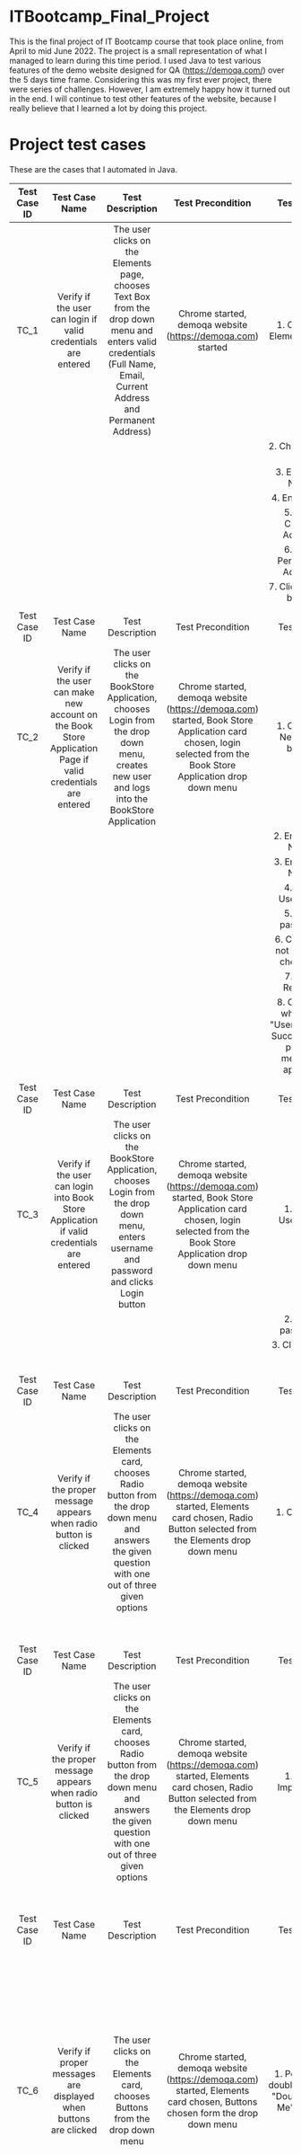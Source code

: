 # ITBootcamp_Final_Project
This is the final project of IT Bootcamp course that took place online, from April to mid June 2022. 
The project is a small representation of what I managed to learn during this time period.
I used Java to test various features of the demo website designed for QA (https://demoqa.com/) over the 5 days time frame. 
Considering this was my first ever project, there were series of challenges. However, I am extremely happy how it turned out in the end.
I will continue to test other features of the website, because I really believe that I learned a lot by doing this project.
# Project test cases
These are the cases that I automated in Java.


| Test Case   ID |                                                 Test Case Name                                                |                                                                             Test   Description                                                                            |                                                                         Test   Precondition                                                                        |                                        Test Steps                                        |          Test Data          |                                                                                                         Expected Result                                                                                                         |                                      Actual Result                                      | Status |
|:--------------:|:-------------------------------------------------------------------------------------------------------------:|:-------------------------------------------------------------------------------------------------------------------------------------------------------------------------:|:------------------------------------------------------------------------------------------------------------------------------------------------------------------:|:----------------------------------------------------------------------------------------:|:---------------------------:|:-------------------------------------------------------------------------------------------------------------------------------------------------------------------------------------------------------------------------------:|:---------------------------------------------------------------------------------------:|:------:|
|      TC_1      |                        Verify if the user can login if valid   credentials are entered                        | The user clicks on the Elements page, chooses   Text Box from the drop down menu and enters valid credentials (Full Name,   Email, Current Address and Permanent Address) |                                                    Chrome started, demoqa website   (https://demoqa.com) started                                                   | 1. Click the Elements   page                                                             |                             |                                                                   Full name, Email, Current Address and Permanent   Address must appear in the text box below                                                                   | Full name, Email, Current Address and Permanent   Address  appear in the text box below |  Pass  |
|                |                                                                                                               |                                                                                                                                                                           |                                                                                                                                                                    | 2. Choose Text Box                                                                       |                             |                                                                                                                                                                                                                                 |                                                                                         |        |
|                |                                                                                                               |                                                                                                                                                                           |                                                                                                                                                                    | 3. Enter Full Name                                                                       |            Nikola           |                                                                                                                                                                                                                                 |                                                                                         |        |
|                |                                                                                                               |                                                                                                                                                                           |                                                                                                                                                                    | 4. Enter Email                                                                           |       1312@google.com       |                                                                                                                                                                                                                                 |                                                                                         |        |
|                |                                                                                                               |                                                                                                                                                                           |                                                                                                                                                                    | 5. Enter Current Address                                                                 |       Current address       |                                                                                                                                                                                                                                 |                                                                                         |        |
|                |                                                                                                               |                                                                                                                                                                           |                                                                                                                                                                    | 6. Enter Permanent Address                                                               |      Permanent address      |                                                                                                                                                                                                                                 |                                                                                         |        |
|                |                                                                                                               |                                                                                                                                                                           |                                                                                                                                                                    | 7. Click Submit button                                                                   |                             |                                                                                                                                                                                                                                 |                                                                                         |        |
|                |                                                                                                               |                                                                                                                                                                           |                                                                                                                                                                    |                                                                                          |                             |                                                                                                                                                                                                                                 |                                                                                         |        |
| Test Case   ID |                                                 Test Case Name                                                |                                                                             Test   Description                                                                            |                                                                         Test   Precondition                                                                        |                                        Test Steps                                        |          Test Data          |                                                                                                         Expected Result                                                                                                         |                                      Actual Result                                      | Status |
|      TC_2      | Verify if the user can make new account on the   Book Store Application Page if valid credentials are entered |             The user clicks on the BookStore Application,   chooses Login from the drop down menu, creates new user and logs into the   BookStore Application             | Chrome started, demoqa website   (https://demoqa.com) started, Book Store Application card chosen, login   selected from the Book Store Application drop down menu | 1. Click the New User   button                                                           |                             |                                                                                            The user must be registered on the website                                                                                           |                          The user is registered on the website                          |  Pass  |
|                |                                                                                                               |                                                                                                                                                                           |                                                                                                                                                                    | 2. Enter First Name                                                                      |            Nikola           |                                                                                                                                                                                                                                 |                                                                                         |        |
|                |                                                                                                               |                                                                                                                                                                           |                                                                                                                                                                    | 3. Enter Last Name                                                                       |            Popov            |                                                                                                                                                                                                                                 |                                                                                         |        |
|                |                                                                                                               |                                                                                                                                                                           |                                                                                                                                                                    | 4. Enter Username                                                                        |            Sijak            |                                                                                                                                                                                                                                 |                                                                                         |        |
|                |                                                                                                               |                                                                                                                                                                           |                                                                                                                                                                    | 5. Enter password                                                                        |           Asd1312!          |                                                                                                                                                                                                                                 |                                                                                         |        |
|                |                                                                                                               |                                                                                                                                                                           |                                                                                                                                                                    | 6. Click "I'm not a robot" checkbox                                                      |                             |                                                                                                                                                                                                                                 |                                                                                         |        |
|                |                                                                                                               |                                                                                                                                                                           |                                                                                                                                                                    | 7. Click Register                                                                        |                             |                                                                                                                                                                                                                                 |                                                                                         |        |
|                |                                                                                                               |                                                                                                                                                                           |                                                                                                                                                                    | 8. Click OK   when the "User Register Successfully" pop up message appears               |                             |                                                                                                                                                                                                                                 |                                                                                         |        |
|                |                                                                                                               |                                                                                                                                                                           |                                                                                                                                                                    |                                                                                          |                             |                                                                                                                                                                                                                                 |                                                                                         |        |
| Test Case   ID |                                                 Test Case Name                                                |                                                                             Test   Description                                                                            |                                                                         Test   Precondition                                                                        |                                        Test Steps                                        |          Test Data          |                                                                                                         Expected Result                                                                                                         |                                      Actual Result                                      | Status |
|      TC_3      |          Verify if the user can login into Book Store   Application if valid credentials are entered          |               The user clicks on the BookStore Application,   chooses Login from the drop down menu, enters username and password and   clicks Login button               | Chrome started, demoqa website   (https://demoqa.com) started, Book Store Application card chosen, login   selected from the Book Store Application drop down menu | 1.  Enter Username                                                                       |            Sijak            |                                                                                                       The user must login                                                                                                       |                                     The user logs in                                    |  Pass  |
|                |                                                                                                               |                                                                                                                                                                           |                                                                                                                                                                    | 2. Enter password                                                                        |           Asd1312!          |                                                                                                                                                                                                                                 |                                                                                         |        |
|                |                                                                                                               |                                                                                                                                                                           |                                                                                                                                                                    | 3. Click Login                                                                           |                             |                                                                                                                                                                                                                                 |                                                                                         |        |
|                |                                                                                                               |                                                                                                                                                                           |                                                                                                                                                                    |                                                                                          |                             |                                                                                                                                                                                                                                 |                                                                                         |        |
|                |                                                                                                               |                                                                                                                                                                           |                                                                                                                                                                    |                                                                                          |                             |                                                                                                                                                                                                                                 |                                                                                         |        |
|                |                                                                                                               |                                                                                                                                                                           |                                                                                                                                                                    |                                                                                          |                             |                                                                                                                                                                                                                                 |                                                                                         |        |
|                |                                                                                                               |                                                                                                                                                                           |                                                                                                                                                                    |                                                                                          |                             |                                                                                                                                                                                                                                 |                                                                                         |        |
|                |                                                                                                               |                                                                                                                                                                           |                                                                                                                                                                    |                                                                                          |                             |                                                                                                                                                                                                                                 |                                                                                         |        |
|                |                                                                                                               |                                                                                                                                                                           |                                                                                                                                                                    |                                                                                          |                             |                                                                                                                                                                                                                                 |                                                                                         |        |
| Test Case   ID |                                                 Test Case Name                                                |                                                                             Test   Description                                                                            |                                                                         Test   Precondition                                                                        |                                        Test Steps                                        |          Test Data          |                                                                                                         Expected Result                                                                                                         |                                      Actual Result                                      | Status |
|      TC_4      |                      Verify if the proper message appears when radio   button is clicked                      |         The user clicks on the Elements card, chooses   Radio button from the drop down menu and answers the given question with one   out of three given options         |            Chrome started, demoqa website   (https://demoqa.com) started, Elements card chosen, Radio Button selected   from the Elements drop down menu           | 1.  Click Yes                                                                            |                             |                                                                                        The message "You have selected Yes"   must appear                                                                                        |                      The message "You have selected Yes"   appears                      |  Pass  |
|                |                                                                                                               |                                                                                                                                                                           |                                                                                                                                                                    |                                                                                          |                             |                                                                                                                                                                                                                                 |                                                                                         |        |
|                |                                                                                                               |                                                                                                                                                                           |                                                                                                                                                                    |                                                                                          |                             |                                                                                                                                                                                                                                 |                                                                                         |        |
|                |                                                                                                               |                                                                                                                                                                           |                                                                                                                                                                    |                                                                                          |                             |                                                                                                                                                                                                                                 |                                                                                         |        |
|                |                                                                                                               |                                                                                                                                                                           |                                                                                                                                                                    |                                                                                          |                             |                                                                                                                                                                                                                                 |                                                                                         |        |
|                |                                                                                                               |                                                                                                                                                                           |                                                                                                                                                                    |                                                                                          |                             |                                                                                                                                                                                                                                 |                                                                                         |        |
|                |                                                                                                               |                                                                                                                                                                           |                                                                                                                                                                    |                                                                                          |                             |                                                                                                                                                                                                                                 |                                                                                         |        |
|                |                                                                                                               |                                                                                                                                                                           |                                                                                                                                                                    |                                                                                          |                             |                                                                                                                                                                                                                                 |                                                                                         |        |
|                |                                                                                                               |                                                                                                                                                                           |                                                                                                                                                                    |                                                                                          |                             |                                                                                                                                                                                                                                 |                                                                                         |        |
| Test Case   ID |                                                 Test Case Name                                                |                                                                             Test   Description                                                                            |                                                                         Test   Precondition                                                                        |                                        Test Steps                                        |          Test Data          |                                                                                                         Expected Result                                                                                                         |                                      Actual Result                                      | Status |
|      TC_5      |                      Verify if the proper message appears when radio   button is clicked                      |         The user clicks on the Elements card, chooses   Radio button from the drop down menu and answers the given question with one   out of three given options         |            Chrome started, demoqa website   (https://demoqa.com) started, Elements card chosen, Radio Button selected   from the Elements drop down menu           | 1.  Click Impressive                                                                     |                             |                                                                                     The message "You have selected   Impressive" must appear                                                                                    |                   The message "You have selected   Impressive" appears                  |  Pass  |
|                |                                                                                                               |                                                                                                                                                                           |                                                                                                                                                                    |                                                                                          |                             |                                                                                                                                                                                                                                 |                                                                                         |        |
|                |                                                                                                               |                                                                                                                                                                           |                                                                                                                                                                    |                                                                                          |                             |                                                                                                                                                                                                                                 |                                                                                         |        |
|                |                                                                                                               |                                                                                                                                                                           |                                                                                                                                                                    |                                                                                          |                             |                                                                                                                                                                                                                                 |                                                                                         |        |
|                |                                                                                                               |                                                                                                                                                                           |                                                                                                                                                                    |                                                                                          |                             |                                                                                                                                                                                                                                 |                                                                                         |        |
|                |                                                                                                               |                                                                                                                                                                           |                                                                                                                                                                    |                                                                                          |                             |                                                                                                                                                                                                                                 |                                                                                         |        |
|                |                                                                                                               |                                                                                                                                                                           |                                                                                                                                                                    |                                                                                          |                             |                                                                                                                                                                                                                                 |                                                                                         |        |
|                |                                                                                                               |                                                                                                                                                                           |                                                                                                                                                                    |                                                                                          |                             |                                                                                                                                                                                                                                 |                                                                                         |        |
|                |                                                                                                               |                                                                                                                                                                           |                                                                                                                                                                    |                                                                                          |                             |                                                                                                                                                                                                                                 |                                                                                         |        |
| Test Case   ID |                                                 Test Case Name                                                |                                                                             Test   Description                                                                            |                                                                         Test   Precondition                                                                        |                                        Test Steps                                        |          Test Data          |                                                                                                         Expected Result                                                                                                         |                                      Actual Result                                      | Status |
|      TC_6      |                       Verify if proper messages are displayed when   buttons are clicked                      |                                              The user clicks on the Elements card, chooses   Buttons from the drop down menu                                              |                    Chrome started, demoqa website   (https://demoqa.com) started, Elements card chosen, Buttons chosen form the   drop down menu                   | 1. Perform a double   click on "Double Click Me" button                                  |                             | After double click a message: "You have   done a double click" must appear. After right click a message: "You   have done a right click" must appear. After left click a message:   "You have done a dynamic click" must appear |                                     Messages appear                                     |  Pass  |
|                |                                                                                                               |                                                                                                                                                                           |                                                                                                                                                                    | 2. Perform a right click on "Right Click Me" button                                      |                             |                                                                                                                                                                                                                                 |                                                                                         |        |
|                |                                                                                                               |                                                                                                                                                                           |                                                                                                                                                                    | 3, Perform a left click on "Click me" button                                             |                             |                                                                                                                                                                                                                                 |                                                                                         |        |
|                |                                                                                                               |                                                                                                                                                                           |                                                                                                                                                                    |                                                                                          |                             |                                                                                                                                                                                                                                 |                                                                                         |        |
|                |                                                                                                               |                                                                                                                                                                           |                                                                                                                                                                    |                                                                                          |                             |                                                                                                                                                                                                                                 |                                                                                         |        |
|                |                                                                                                               |                                                                                                                                                                           |                                                                                                                                                                    |                                                                                          |                             |                                                                                                                                                                                                                                 |                                                                                         |        |
|                |                                                                                                               |                                                                                                                                                                           |                                                                                                                                                                    |                                                                                          |                             |                                                                                                                                                                                                                                 |                                                                                         |        |
|                |                                                                                                               |                                                                                                                                                                           |                                                                                                                                                                    |                                                                                          |                             |                                                                                                                                                                                                                                 |                                                                                         |        |
|                |                                                                                                               |                                                                                                                                                                           |                                                                                                                                                                    |                                                                                          |                             |                                                                                                                                                                                                                                 |                                                                                         |        |
| Test Case   ID |                                                 Test Case Name                                                |                                                                             Test   Description                                                                            |                                                                         Test   Precondition                                                                        |                                        Test Steps                                        |          Test Data          |                                                                                                         Expected Result                                                                                                         |                                      Actual Result                                      | Status |
|      TC_7      |                                        Add new user to Web Tables Page                                        |                                             The user clicks on the Elements card, chooses   Web Tables from the drop down menu                                            |                  Chrome started, demoqa website   (https://demoqa.com) started, Elements card chosen, Web Tables chosen from   the drop down menu                  | 1. Click Add button                                                                      |                             |                                                                                             New user must be added to the Web Table                                                                                             |                            The user is added to the Web Table                           |  Pass  |
|                |                                                                                                               |                                                                                                                                                                           |                                                                                                                                                                    | 2. Enter first name                                                                      |            Nikola           |                                                                                                                                                                                                                                 |                                                                                         |        |
|                |                                                                                                               |                                                                                                                                                                           |                                                                                                                                                                    | 3. Enter last name                                                                       |            Popov            |                                                                                                                                                                                                                                 |                                                                                         |        |
|                |                                                                                                               |                                                                                                                                                                           |                                                                                                                                                                    | 4. Enter email                                                                           | KsenijaPajcinFan@google.com |                                                                                                                                                                                                                                 |                                                                                         |        |
|                |                                                                                                               |                                                                                                                                                                           |                                                                                                                                                                    | 5. Enter age                                                                             |              32             |                                                                                                                                                                                                                                 |                                                                                         |        |
|                |                                                                                                               |                                                                                                                                                                           |                                                                                                                                                                    | 6. Enter salary                                                                          |             1312            |                                                                                                                                                                                                                                 |                                                                                         |        |
|                |                                                                                                               |                                                                                                                                                                           |                                                                                                                                                                    | 7. Enter department                                                                      |              QA             |                                                                                                                                                                                                                                 |                                                                                         |        |
|                |                                                                                                               |                                                                                                                                                                           |                                                                                                                                                                    | 8. Click   Submit button                                                                 |                             |                                                                                                                                                                                                                                 |                                                                                         |        |
|                |                                                                                                               |                                                                                                                                                                           |                                                                                                                                                                    |                                                                                          |                             |                                                                                                                                                                                                                                 |                                                                                         |        |
| Test Case   ID |                                                 Test Case Name                                                |                                                                             Test   Description                                                                            |                                                                         Test   Precondition                                                                        |                                        Test Steps                                        |          Test Data          |                                                                                                         Expected Result                                                                                                         |                                      Actual Result                                      | Status |
|      TC_8      |                         Verify if the links on the Links page will send   an Api call                         |                               The user clicks on the Elements card, chooses   Links from the drop down menu and clicks the links on the page                              |                  Chrome started, demoqa website   (https://demoqa.com) started, Elements card chosen, links page chosen from   the drop down menu                  | 1. Click   "Created" link                                                                |                             |                                                                                       Proper messages for each API call link must   appear                                                                                      |                                     Messages appear                                     |  Pass  |
|                |                                                                                                               |                                                                                                                                                                           |                                                                                                                                                                    | 2. Click "No Content" link                                                               |                             |                                                                                                                                                                                                                                 |                                                                                         |        |
|                |                                                                                                               |                                                                                                                                                                           |                                                                                                                                                                    | 3. Click "Moved" link                                                                    |                             |                                                                                                                                                                                                                                 |                                                                                         |        |
|                |                                                                                                               |                                                                                                                                                                           |                                                                                                                                                                    | 4. Click "Bad Request" link                                                              |                             |                                                                                                                                                                                                                                 |                                                                                         |        |
|                |                                                                                                               |                                                                                                                                                                           |                                                                                                                                                                    | 5. Click "Unauthorized" link                                                             |                             |                                                                                                                                                                                                                                 |                                                                                         |        |
|                |                                                                                                               |                                                                                                                                                                           |                                                                                                                                                                    | 6. Click "Forbidden" link                                                                |                             |                                                                                                                                                                                                                                 |                                                                                         |        |
|                |                                                                                                               |                                                                                                                                                                           |                                                                                                                                                                    | 7. Click "Not found" link                                                                |                             |                                                                                                                                                                                                                                 |                                                                                         |        |
|                |                                                                                                               |                                                                                                                                                                           |                                                                                                                                                                    |                                                                                          |                             |                                                                                                                                                                                                                                 |                                                                                         |        |
|                |                                                                                                               |                                                                                                                                                                           |                                                                                                                                                                    |                                                                                          |                             |                                                                                                                                                                                                                                 |                                                                                         |        |
| Test Case   ID |                                                 Test Case Name                                                |                                                                             Test   Description                                                                            |                                                                         Test   Precondition                                                                        |                                        Test Steps                                        |          Test Data          |                                                                                                         Expected Result                                                                                                         |                                      Actual Result                                      | Status |
|      TC_9      |                                 Verify if alert button is working as intended                                 |                                      The user clicks on the Elements card, chooses   Alerts, Frame & Windows from the drop down menu                                      |                  Chrome started, demoqa website   (https://demoqa.com) started, Elements card chosen, links page chosen from   the drop down menu                  | 1.   Click "Click Me" button next to "Click Button to see   alert" message               |                             |                                                                               Pop up window "You clicked a button"   must appear after clicking "                                                                               |                                      Pop up appears                                     |  Pass  |
|                |                                                                                                               |                                                                                                                                                                           |                                                                                                                                                                    |                                                                                          |                             |                                                                                                                                                                                                                                 |                                                                                         |        |
|                |                                                                                                               |                                                                                                                                                                           |                                                                                                                                                                    |                                                                                          |                             |                                                                                                                                                                                                                                 |                                                                                         |        |
|                |                                                                                                               |                                                                                                                                                                           |                                                                                                                                                                    |                                                                                          |                             |                                                                                                                                                                                                                                 |                                                                                         |        |
|                |                                                                                                               |                                                                                                                                                                           |                                                                                                                                                                    |                                                                                          |                             |                                                                                                                                                                                                                                 |                                                                                         |        |
|                |                                                                                                               |                                                                                                                                                                           |                                                                                                                                                                    |                                                                                          |                             |                                                                                                                                                                                                                                 |                                                                                         |        |
|                |                                                                                                               |                                                                                                                                                                           |                                                                                                                                                                    |                                                                                          |                             |                                                                                                                                                                                                                                 |                                                                                         |        |
|                |                                                                                                               |                                                                                                                                                                           |                                                                                                                                                                    |                                                                                          |                             |                                                                                                                                                                                                                                 |                                                                                         |        |
|                |                                                                                                               |                                                                                                                                                                           |                                                                                                                                                                    |                                                                                          |                             |                                                                                                                                                                                                                                 |                                                                                         |        |
| Test Case   ID |                                                 Test Case Name                                                |                                                                             Test   Description                                                                            |                                                                         Test   Precondition                                                                        |                                        Test Steps                                        |          Test Data          |                                                                                                         Expected Result                                                                                                         |                                      Actual Result                                      | Status |
|      TC_10     |                         Verify if alerts and prompt buttons are working   as intended                         |                                      The user clicks on the Elements card, chooses   Alerts, Frame & Windows from the drop down menu                                      |                  Chrome started, demoqa website   (https://demoqa.com) started, Elements card chosen, links page chosen from   the drop down menu                  | 1.   Click "Click Me" button next to "On button click, prompt box   will appear" message |                             |                                               Pop up window where you have to enter your name   must appear. After entering your name a message "You entered   (name)" must appear                                              |                                  Pop up messages appear                                 |  Pass  |
|                |                                                                                                               |                                                                                                                                                                           |                                                                                                                                                                    |                                                                                          |                             |                                                                                                                                                                                                                                 |                                                                                         |        |
|                |                                                                                                               |                                                                                                                                                                           |                                                                                                                                                                    |                                                                                          |                             |                                                                                                                                                                                                                                 |                                                                                         |        |
|                |                                                                                                               |                                                                                                                                                                           |                                                                                                                                                                    |                                                                                          |                             |                                                                                                                                                                                                                                 |                                                                                         |        |
|                |                                                                                                               |                                                                                                                                                                           |                                                                                                                                                                    |                                                                                          |                             |                                                                                                                                                                                                                                 |                                                                                         |        |
|                |                                                                                                               |                                                                                                                                                                           |                                                                                                                                                                    |                                                                                          |                             |                                                                                                                                                                                                                                 |                                                                                         |        |
|                |                                                                                                               |                                                                                                                                                                           |                                                                                                                                                                    |                                                                                          |                             |                                                                                                                                                                                                                                 |                                                                                         |        |
|                |                                                                                                               |                                                                                                                                                                           |                                                                                                                                                                    |                                                                                          |                             |                                                                                                                                                                                                                                 |                                                                                         |        |
|                |                                                                                                               |                                                                                                                                                                           |                                                                                                                                                                    |                                                                                          |                             |                                                                                                                                                                                                                                 |                                                                                         |        |
| Test Case   ID |                                                 Test Case Name                                                |                                                                             Test   Description                                                                            |                                                                         Test   Precondition                                                                        |                                        Test Steps                                        |          Test Data          |                                                                                                         Expected Result                                                                                                         |                                      Actual Result                                      | Status |
|      TC_11     |                Verify if the user can login into Book Store if   valid credentials are entered                |                                       The user clicks on the Elements card, chooses   Book Store Application from the drop down menu                                      |                                  Chrome started, demoqa website   (https://demoqa.com) started, Book Store Application card chosen                                 | 1.   Enter username                                                                      |            Sijak            |                                                                                            The user must login if the account exists.                                                                                           |                                    The user logs in.                                    |  Pass  |
|                |                                                                                                               |                                                                                                                                                                           |                                                                                                                                                                    | 2. Enter password                                                                        |           Asd1312!          |                                                                                                                                                                                                                                 |                                                                                         |        |
|                |                                                                                                               |                                                                                                                                                                           |                                                                                                                                                                    | 3. Click login button                                                                    |                             |                                                                                                                                                                                                                                 |                                                                                         |        |
|                |                                                                                                               |                                                                                                                                                                           |                                                                                                                                                                    |                                                                                          |                             |                                                                                                                                                                                                                                 |                                                                                         |        |
|                |                                                                                                               |                                                                                                                                                                           |                                                                                                                                                                    |                                                                                          |                             |                                                                                                                                                                                                                                 |                                                                                         |        |
|                |                                                                                                               |                                                                                                                                                                           |                                                                                                                                                                    |                                                                                          |                             |                                                                                                                                                                                                                                 |                                                                                         |        |
|                |                                                                                                               |                                                                                                                                                                           |                                                                                                                                                                    |                                                                                          |                             |                                                                                                                                                                                                                                 |                                                                                         |        |
|                |                                                                                                               |                                                                                                                                                                           |                                                                                                                                                                    |                                                                                          |                             |                                                                                                                                                                                                                                 |                                                                                         |        |
|                |                                                                                                               |                                                                                                                                                                           |                                                                                                                                                                    |                                                                                          |                             |                                                                                                                                                                                                                                 |                                                                                         |        |
| Test Case   ID |                                                 Test Case Name                                                |                                                                             Test   Description                                                                            |                                                                         Test   Precondition                                                                        |                                        Test Steps                                        |          Test Data          |                                                                                                         Expected Result                                                                                                         |                                      Actual Result                                      | Status |
|      TC_12     |                Verify if the user can use the use the search   box to find certain book author.               |                                       The user clicks on the Elements card, chooses   Book Store Application from the drop down menu                                      |                                  Chrome started, demoqa website   (https://demoqa.com) started, Book Store Application card chosen                                 | 1.   Type in the author in the search box                                                |         Rauschmayer         |                                                                                  The book "Speaking JavaScript" must   appear in the book list                                                                                  |                                    The book appears.                                    |  Pass  |
|                |                                                                                                               |                                                                                                                                                                           |                                                                                                                                                                    | 2. Click search button                                                                   |                             |                                                                                                                                                                                                                                 |                                                                                         |        |
|                |                                                                                                               |                                                                                                                                                                           |                                                                                                                                                                    |                                                                                          |                             |                                                                                                                                                                                                                                 |                                                                                         |        |
|                |                                                                                                               |                                                                                                                                                                           |                                                                                                                                                                    |                                                                                          |                             |                                                                                                                                                                                                                                 |                                                                                         |        |
|                |                                                                                                               |                                                                                                                                                                           |                                                                                                                                                                    |                                                                                          |                             |                                                                                                                                                                                                                                 |                                                                                         |        |
|                |                                                                                                               |                                                                                                                                                                           |                                                                                                                                                                    |                                                                                          |                             |                                                                                                                                                                                                                                 |                                                                                         |        |
|                |                                                                                                               |                                                                                                                                                                           |                                                                                                                                                                    |                                                                                          |                             |                                                                                                                                                                                                                                 |                                                                                         |        |
|                |                                                                                                               |                                                                                                                                                                           |                                                                                                                                                                    |                                                                                          |                             |                                                                                                                                                                                                                                 |                                                                                         |        |

# Credits

I had a great experience during the course. The teachers and everyone from https://itbootcamp.rs/ were absolutely fantastic, and I really learned a lot of new things.
